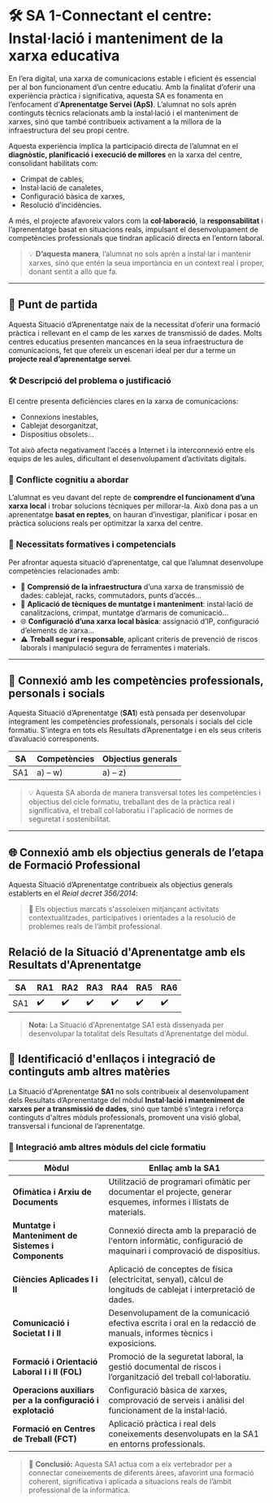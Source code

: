 
# :hammer_and_wrench: **SA 1-Connectant el centre: Instal·lació i manteniment de la xarxa educativa**

En l’era digital, una xarxa de comunicacions estable i eficient és essencial per al bon funcionament d’un centre educatiu. Amb la finalitat d’oferir una experiència pràctica i significativa, aquesta SA es fonamenta en l’enfocament d’**Aprenentatge Servei (ApS)**. L’alumnat no sols aprén continguts tècnics relacionats amb la instal·lació i el manteniment de xarxes, sinó que també contribueix activament a la millora de la infraestructura del seu propi centre.

Aquesta experiència implica la participació directa de l’alumnat en el **diagnòstic, planificació i execució de millores** en la xarxa del centre, consolidant habilitats com:

- Crimpat de cables,
- Instal·lació de canaletes,
- Configuració bàsica de xarxes,
- Resolució d’incidències.

A més, el projecte afavoreix valors com la **col·laboració**, la **responsabilitat** i l’aprenentatge basat en situacions reals, impulsant el desenvolupament de competències professionals que tindran aplicació directa en l’entorn laboral.

> 💡 **D’aquesta manera**, l’alumnat no sols aprén a instal·lar i mantenir xarxes, sinó que entén la seua importància en un context real i proper, donant sentit a allò que fa.

---

## :pushpin: **Punt de partida**

Aquesta Situació d’Aprenentatge naix de la necessitat d’oferir una formació pràctica i rellevant en el camp de les xarxes de transmissió de dades. Molts centres educatius presenten mancances en la seua infraestructura de comunicacions, fet que ofereix un escenari ideal per dur a terme un **projecte real d’aprenentatge servei**.

### 🛠️ **Descripció del problema o justificació**

El centre presenta deficiències clares en la xarxa de comunicacions:

- Connexions inestables,
- Cablejat desorganitzat,
- Dispositius obsolets...

Tot això afecta negativament l’accés a Internet i la interconnexió entre els equips de les aules, dificultant el desenvolupament d’activitats digitals.

### 🤔 **Conflicte cognitiu a abordar**

L’alumnat es veu davant del repte de **comprendre el funcionament d’una xarxa local** i trobar solucions tècniques per millorar-la. Això dona pas a un aprenentatge **basat en reptes**, on hauran d’investigar, planificar i posar en pràctica solucions reals per optimitzar la xarxa del centre.

### 🎯 **Necessitats formatives i competencials**

Per afrontar aquesta situació d’aprenentatge, cal que l’alumnat desenvolupe competències relacionades amb:

- 🧠 **Comprensió de la infraestructura** d’una xarxa de transmissió de dades: cablejat, racks, commutadors, punts d’accés…
- 🔧 **Aplicació de tècniques de muntatge i manteniment**: instal·lació de canalitzacions, crimpat, muntatge d’armaris de comunicació...
- 🌐 **Configuració d’una xarxa local bàsica**: assignació d’IP, configuració d’elements de xarxa...
- ⚠️ **Treball segur i responsable**, aplicant criteris de prevenció de riscos laborals i manipulació segura de ferramentes i materials.

---

## :busts_in_silhouette: Connexió amb les competències professionals, personals i socials

Aquesta Situació d’Aprenentatge (**SA1**) està pensada per desenvolupar íntegrament les competències professionals, personals i socials del cicle formatiu. S'integra en tots els Resultats d’Aprenentatge i en els seus criteris d’avaluació corresponents.

| **SA** | **Competències** | **Objectius generals** |
|--------|-------------------|-------------------------|
| SA1    |  a) – w)           | a) – z)                 |

> 💡 Aquesta SA aborda de manera transversal totes les competències i objectius del cicle formatiu, treballant des de la pràctica real i significativa, el treball col·laboratiu i l'aplicació de normes de seguretat i sostenibilitat.

---

## :globe_with_meridians: Connexió amb els objectius generals de l’etapa de Formació Professional

Aquesta Situació d’Aprenentatge contribueix als objectius generals establerts en el *Reial decret 356/2014*:

> 📘 Els objectius marcats s'assoleixen mitjançant activitats contextualitzades, participatives i orientades a la resolució de problemes reals de l’àmbit professional.

## Relació de la Situació d'Aprenentatge amb els Resultats d'Aprenentatge

| **SA** | **RA1** | **RA2** | **RA3** | **RA4** | **RA5** | **RA6** |
|--------|--------|--------|--------|--------|--------|--------|
| SA1    | ✔️     | ✔️     | ✔️     | ✔️     | ✔️     | ✔️       |

> **Nota:** La Situació d'Aprenentatge SA1 està dissenyada per desenvolupar la totalitat dels Resultats d'Aprenentatge del mòdul.


## :link: Identificació d'enllaços i integració de continguts amb altres matèries

La Situació d'Aprenentatge **SA1** no sols contribueix al desenvolupament dels Resultats d’Aprenentatge del mòdul **Instal·lació i manteniment de xarxes per a transmissió de dades**, sinó que també s’integra i reforça continguts d'altres mòduls professionals, promovent una visió global, transversal i funcional de l’aprenentatge.

### 🔗 Integració amb altres mòduls del cicle formatiu

| **Mòdul**                                               | **Enllaç amb la SA1**                                                                                      |
|----------------------------------------------------------|------------------------------------------------------------------------------------------------------------|
| **Ofimàtica i Arxiu de Documents**                      | Utilització de programari ofimàtic per documentar el projecte, generar esquemes, informes i llistats de materials. |
| **Muntatge i Manteniment de Sistemes i Components**     | Connexió directa amb la preparació de l'entorn informàtic, configuració de maquinari i comprovació de dispositius. |
| **Ciències Aplicades I i II**                           | Aplicació de conceptes de física (electricitat, senyal), càlcul de longituds de cablejat i interpretació de dades. |
| **Comunicació i Societat I i II**                       | Desenvolupament de la comunicació efectiva escrita i oral en la redacció de manuals, informes tècnics i exposicions. |
| **Formació i Orientació Laboral I i II (FOL)**          | Promoció de la seguretat laboral, la gestió documental de riscos i l’organització del treball col·laboratiu.        |
| **Operacions auxiliars per a la configuració i explotació** | Configuració bàsica de xarxes, comprovació de serveis i anàlisi del funcionament de la instal·lació.             |
| **Formació en Centres de Treball (FCT)**                | Aplicació pràctica i real dels coneixements desenvolupats en la SA1 en entorns professionals.                      |

> 💬 **Conclusió:** Aquesta SA1 actua com a eix vertebrador per a connectar coneixements de diferents àrees, afavorint una formació coherent, significativa i aplicada a situacions reals de l’àmbit professional de la informàtica.




